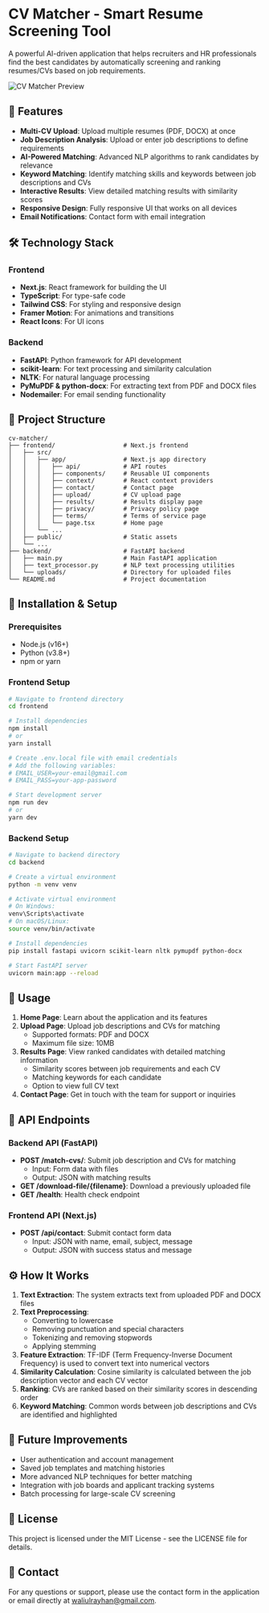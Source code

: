 # CV Matcher - Smart Resume Screening Tool

A powerful AI-driven application that helps recruiters and HR professionals find the best candidates by automatically screening and ranking resumes/CVs based on job requirements.

![CV Matcher Preview](/bg.jpg)

## 🚀 Features

- **Multi-CV Upload**: Upload multiple resumes (PDF, DOCX) at once
- **Job Description Analysis**: Upload or enter job descriptions to define requirements
- **AI-Powered Matching**: Advanced NLP algorithms to rank candidates by relevance
- **Keyword Matching**: Identify matching skills and keywords between job descriptions and CVs
- **Interactive Results**: View detailed matching results with similarity scores
- **Responsive Design**: Fully responsive UI that works on all devices
- **Email Notifications**: Contact form with email integration

## 🛠️ Technology Stack

### Frontend
- **Next.js**: React framework for building the UI
- **TypeScript**: For type-safe code
- **Tailwind CSS**: For styling and responsive design
- **Framer Motion**: For animations and transitions
- **React Icons**: For UI icons

### Backend
- **FastAPI**: Python framework for API development
- **scikit-learn**: For text processing and similarity calculation
- **NLTK**: For natural language processing
- **PyMuPDF & python-docx**: For extracting text from PDF and DOCX files
- **Nodemailer**: For email sending functionality

## 📂 Project Structure

```
cv-matcher/
├── frontend/                   # Next.js frontend
│   ├── src/
│   │   ├── app/                # Next.js app directory
│   │   │   ├── api/            # API routes
│   │   │   ├── components/     # Reusable UI components
│   │   │   ├── context/        # React context providers
│   │   │   ├── contact/        # Contact page
│   │   │   ├── upload/         # CV upload page
│   │   │   ├── results/        # Results display page
│   │   │   ├── privacy/        # Privacy policy page
│   │   │   ├── terms/          # Terms of service page
│   │   │   └── page.tsx        # Home page
│   │   └── ...
│   ├── public/                 # Static assets
│   └── ...
├── backend/                    # FastAPI backend
│   ├── main.py                 # Main FastAPI application
│   ├── text_processor.py       # NLP text processing utilities
│   └── uploads/                # Directory for uploaded files
└── README.md                   # Project documentation
```

## 🔧 Installation & Setup

### Prerequisites
- Node.js (v16+)
- Python (v3.8+)
- npm or yarn

### Frontend Setup
```bash
# Navigate to frontend directory
cd frontend

# Install dependencies
npm install
# or
yarn install

# Create .env.local file with email credentials
# Add the following variables:
# EMAIL_USER=your-email@gmail.com
# EMAIL_PASS=your-app-password

# Start development server
npm run dev
# or
yarn dev
```

### Backend Setup
```bash
# Navigate to backend directory
cd backend

# Create a virtual environment
python -m venv venv

# Activate virtual environment
# On Windows:
venv\Scripts\activate
# On macOS/Linux:
source venv/bin/activate

# Install dependencies
pip install fastapi uvicorn scikit-learn nltk pymupdf python-docx

# Start FastAPI server
uvicorn main:app --reload
```

## 📘 Usage

1. **Home Page**: Learn about the application and its features
2. **Upload Page**: Upload job descriptions and CVs for matching
   - Supported formats: PDF and DOCX
   - Maximum file size: 10MB
3. **Results Page**: View ranked candidates with detailed matching information
   - Similarity scores between job requirements and each CV
   - Matching keywords for each candidate
   - Option to view full CV text
4. **Contact Page**: Get in touch with the team for support or inquiries

## 🔌 API Endpoints

### Backend API (FastAPI)

- **POST /match-cvs/**: Submit job description and CVs for matching
  - Input: Form data with files
  - Output: JSON with matching results
- **GET /download-file/{filename}**: Download a previously uploaded file
- **GET /health**: Health check endpoint

### Frontend API (Next.js)

- **POST /api/contact**: Submit contact form data
  - Input: JSON with name, email, subject, message
  - Output: JSON with success status and message

## ⚙️ How It Works

1. **Text Extraction**: The system extracts text from uploaded PDF and DOCX files
2. **Text Preprocessing**:
   - Converting to lowercase
   - Removing punctuation and special characters
   - Tokenizing and removing stopwords
   - Applying stemming
3. **Feature Extraction**: TF-IDF (Term Frequency-Inverse Document Frequency) is used to convert text into numerical vectors
4. **Similarity Calculation**: Cosine similarity is calculated between the job description vector and each CV vector
5. **Ranking**: CVs are ranked based on their similarity scores in descending order
6. **Keyword Matching**: Common words between job descriptions and CVs are identified and highlighted

## 🚧 Future Improvements

- User authentication and account management
- Saved job templates and matching histories
- More advanced NLP techniques for better matching
- Integration with job boards and applicant tracking systems
- Batch processing for large-scale CV screening

## 📄 License

This project is licensed under the MIT License - see the LICENSE file for details.

## 👥 Contact

For any questions or support, please use the contact form in the application or email directly at waliulrayhan@gmail.com.

